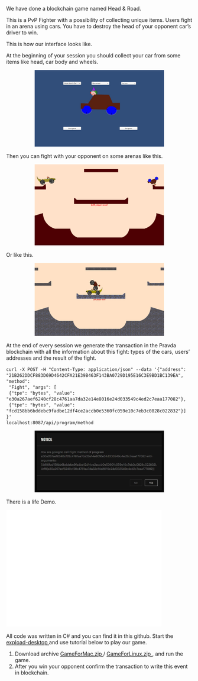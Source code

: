 We have done a blockchain game named Head & Road.

This is a PvP Fighter with a possibility of collecting unique items. Users fight in an arena using cars. You have to destroy the head of your opponent car’s driver to win.

This is how our interface looks like.

At the beginning of your session you should collect your car from some items like head, car body and wheels.
<p align="center">
  <img src="Enter.jpg" width="350" title="Create your car.">
</p>

Then you can fight with your opponent on some arenas like this.

<p align="center">
  <img src="Fight1.png" width="350" title="First fight.">
</p>

Or like this.
<p align="center">
  <img src="Fight2.jpg" width="350" title="Second fight.">
</p>

At the end of every session we generate the transaction in the Pravda blockchain with all the information about this fight: types of the cars, users’ addresses and the result of the fight.

```
curl -X POST -H "Content-Type: application/json" --data '{"address": "21B262DDCF883D69D4642CFA21E39B463F143BA0729D195E16C3E9BD1BC139EA", "method":
 "Fight", "args": [
 {"tpe": "bytes", "value": "e30a267aef6240cf28c4761aa7da32e14e8016e24d033549c4ed2c7eaa177082"},
 {"tpe": "bytes", "value": "fcd158bb6bddebc9fadbe12df4ce2accb0e5360fc059e10c7eb3c0828c022832"}] }'
localhost:8087/api/program/method
```

<p align="center">
  <img src="Transaction.jpg" width="350" title="Transaction.">
</p>


There is a life Demo.
<iframe width="420" height="315" src="VideoGameNode.mov" frameborder="0" allowfullscreen></iframe>

All code was written in C# and you can find it in this github.
Start the <a href="http://download.expload.com/expload-desktop/"> expload-desktop </a> and use tutorial below to play our game.
1) Download archive <a href="https://github.com/glushenkovIG/GameNodeHackathon/blob/master/GameForMac.zip"> GameForMac.zip </a> / <a href="https://github.com/glushenkovIG/GameNodeHackathon/blob/master/GameForLinux.zip"> GameForLinux.zip </a>, and run the game.
2) After you win your opponent confirm the transaction to write this event in blockchain.
